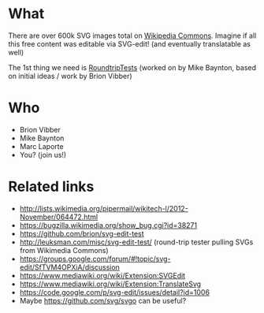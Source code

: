 # What #
There are over 600k SVG images total on [Wikipedia Commons](https://commons.wikimedia.org). Imagine if all this free content was editable via SVG-edit! (and eventually translatable as well)

The 1st thing we need is [RoundtripTests](RoundtripTests.md) (worked on by Mike Baynton, based on initial ideas / work by Brion Vibber)

# Who #
  * Brion Vibber
  * Mike Baynton
  * Marc Laporte
  * You? (join us!)


# Related links #
  * http://lists.wikimedia.org/pipermail/wikitech-l/2012-November/064472.html
  * https://bugzilla.wikimedia.org/show_bug.cgi?id=38271
  * https://github.com/brion/svg-edit-test
  * http://leuksman.com/misc/svg-edit-test/ (round-trip tester pulling SVGs from Wikimedia Commons)
  * https://groups.google.com/forum/#!topic/svg-edit/SfTVM4OPXiA/discussion
  * https://www.mediawiki.org/wiki/Extension:SVGEdit
  * https://www.mediawiki.org/wiki/Extension:TranslateSvg
  * https://code.google.com/p/svg-edit/issues/detail?id=1006
  * Maybe https://github.com/svg/svgo can be useful?